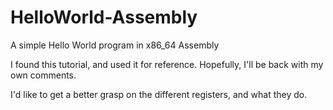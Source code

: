 # HelloWorld-Assembly
A simple Hello World program in x86_64 Assembly

I found this tutorial, and used it for reference.
Hopefully, I'll be back with my own comments.

I'd like to get a better grasp on the different registers, and what they do.

